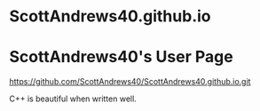 # ScottAndrews40.github.io
# ScottAndrews40's User Page
https://github.com/ScottAndrews40/ScottAndrews40.github.io.git

C++ is beautiful when written well.
